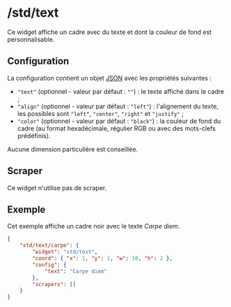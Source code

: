 # /std/text

Ce widget affiche un cadre avec du texte et dont la couleur de fond est
personnalisable.

## Configuration

La configuration contient un objet
[JSON](http://www.json.org "JavaScript Object Notation") avec les propriétés
suivantes :

- `"text"` (optionnel - valeur par défaut : `""`) : le texte affiché dans le
  cadre ;
- `"align"` (optionnel - valeur par défaut : `"left"`) : l'alignement du texte,
  les possibles sont `"left"`, `"center"`, `"right"` et `"justify"` ;
- `"color"` (optionnel - valeur par défaut : `"black"`) : la couleur de fond du
  cadre (au format hexadécimale, régulier RGB ou avec des mots-clefs
  prédéfinis).

Aucune dimension particulière est conseillée.

## Scraper

Ce widget n'utilise pas de scraper.

## Exemple

Cet exemple affiche un cadre noir avec le texte *Carpe diem*.

```JSON
{
    "std/text/carpe": {
        "widget": "std/text",
        "coord": { "x": 1, "y": 1, "w": 10, "h": 2 },
        "config": {
            "text": "Carpe diem"
        },
        "scrapers": []
    }
}
```
